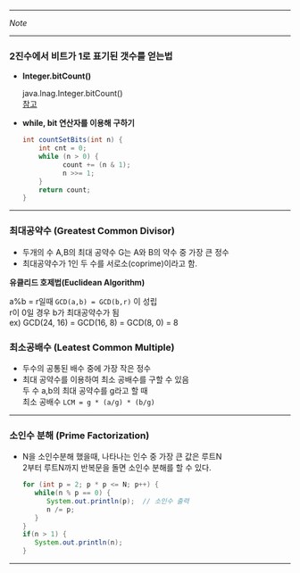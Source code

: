 - - -      
<i> Note </i>     
- - -     
     

### 2진수에서 비트가 1로 표기된 갯수를 얻는법
    
* <b> Integer.bitCount() </b>      
  
  java.lnag.Integer.bitCount()    
  [참고](https://www.tutorialspoint.com/java/lang/integer_bitcount.htm)   
  
* <b> while, bit 연산자를 이용해 구하기 </b>        
  
  ```java
  int countSetBits(int n) {
      int cnt = 0;
      while (n > 0) {
            count += (n & 1);
            n >>= 1;
      }
      return count;
  }
  ```        
  
- - -  
   
### 최대공약수 (Greatest Common Divisor)     
  
* 두개의 수 A,B의 최대 공약수 G는 A와 B의 약수 중 가장 큰 정수  
* 최대공약수가 1인 두 수를 서로소(coprime)이라고 함.  
   
<b> 유클리드 호제법(Euclidean Algorithm) </b>   
  
a%b = r일때 `GCD(a,b) = GCD(b,r)` 이 성립      
r이 0일 경우 b가 최대공약수가 됨  
ex) GCD(24, 16) = GCD(16, 8) = GCD(8, 0) = 8  
  
    
### 최소공배수 (Leatest Common Multiple)  
   
* 두수의 공통된 배수 중에 가장 작은 정수  
* 최대 공약수를 이용하여 최소 공배수를 구할 수 있음  
  두 수 a,b의 최대 공약수를 g라고 할 때  
  최소 공배수 `LCM = g * (a/g) * (b/g)`   
     
- - -    
 
   
### 소인수 분해 (Prime Factorization)   
    
* N을 소인수분해 했을때, 나타나는 인수 중 가장 큰 값은 루트N  
  2부터 루트N까지 반복문을 돌면 소인수 분해를 할 수 있다.   
   
  ```java    
  for (int p = 2; p * p <= N; p++) {
     while(n % p == 0) {
        System.out.println(p);  // 소인수 출력  
        n /= p;
     }
  }
  if(n > 1) {
     System.out.println(n);  
  }
  ```
  
- - -   
  
    

  
    
  
  

